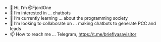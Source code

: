 - 👋 Hi, I’m @FjordOne
- 👀 I’m interested in ... chatbots
- 🌱 I’m currently learning ... about the programming society
- 💞️ I’m looking to collaborate on ... making chatbots to generate PCC and leads
- 📫 How to reach me ... Telegram, https://t.me/brieflyasavisitor

<!---
FjordOne/FjordOne is a ✨ special ✨ repository because its `README.md` (this file) appears on your GitHub profile.
You can click the Preview link to take a look at your changes.
--->

